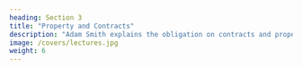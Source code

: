 ```yaml
---
heading: Section 3
title: "Property and Contracts"
description: "Adam Smith explains the obligation on contracts and property in the Simplified Lectures on Jurisprudence"
image: /covers/lectures.jpg
weight: 6
---
```

